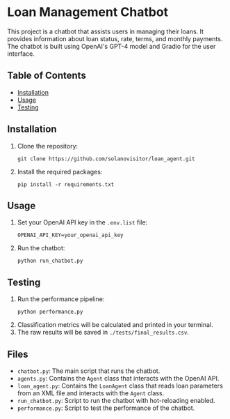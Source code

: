 # Loan Management Chatbot

This project is a chatbot that assists users in managing their loans. It provides information about loan status, rate, terms, and monthly payments. The chatbot is built using OpenAI's GPT-4 model and Gradio for the user interface.

## Table of Contents

- [Installation](#installation)
- [Usage](#usage)
- [Testing](#testing)

## Installation

1. Clone the repository:
    ```
    git clone https://github.com/solanovisitor/loan_agent.git
    ```
2. Install the required packages:
    ```
    pip install -r requirements.txt
    ```

## Usage

1. Set your OpenAI API key in the `.env.list` file:
    ```
    OPENAI_API_KEY=your_openai_api_key
    ```
2. Run the chatbot:
    ```
    python run_chatbot.py
    ```

## Testing

1. Run the performance pipeline:
    ```
    python performance.py
    ```
2. Classification metrics will be calculated and printed in your terminal.
3. The raw results will be saved in `./tests/final_results.csv`.

## Files

- `chatbot.py`: The main script that runs the chatbot.
- `agents.py`: Contains the `Agent` class that interacts with the OpenAI API.
- `loan_agent.py`: Contains the `LoanAgent` class that reads loan parameters from an XML file and interacts with the `Agent` class.
- `run_chatbot.py`: Script to run the chatbot with hot-reloading enabled.
- `performance.py`: Script to test the performance of the chatbot.
